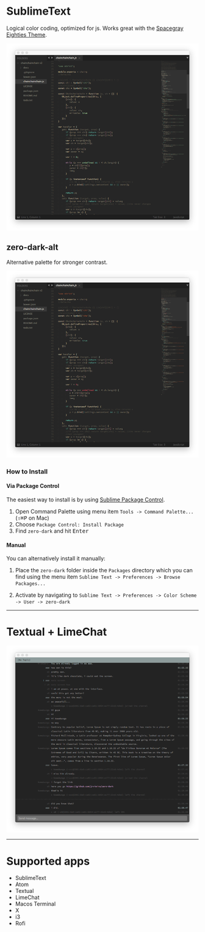 # SublimeText

Logical color coding, optimized for js. Works great with the [Spacegray Eighties Theme](https://github.com/kkga/spacegray#spacegray-eighties).

![screenshot](https://github.com/jrvieira/zero-dark/blob/master/dark.png)

## zero-dark-alt

Alternative palette for stronger contrast.

![screenshot](https://github.com/jrvieira/zero-dark/blob/master/dark-alt.png)



### How to Install

#### Via Package Control

The easiest way to install is by using [Sublime Package Control](https://sublime.wbond.net).

1. Open Command Palette using menu item `Tools -> Command Palette...` (<kbd>⇧</kbd><kbd>⌘</kbd><kbd>P</kbd> on Mac)
2. Choose `Package Control: Install Package`
3. Find `zero-dark` and hit <kbd>Enter</kbd>

#### Manual

You can alternatively install it manually:

1. Place the `zero-dark` folder inside the `Packages` directory which you can find using the menu item `Sublime Text -> Preferences -> Browse Packages...`

2. Activate by navigating to `Sublime Text -> Preferences -> Color Scheme -> User -> zero-dark`

***

# Textual + LimeChat

![screenshot](https://github.com/jrvieira/zero-dark/blob/master/textual.png)

***

# Supported apps

- SublimeText
- Atom
- Textual
- LimeChat
- Macos Terminal
- X
- i3
- Rofi
